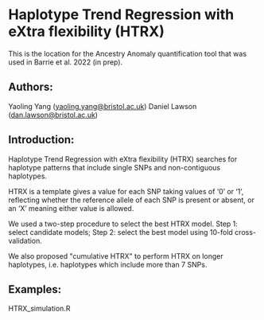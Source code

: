 # Haplotype Trend Regression with eXtra flexibility (HTRX)

This is the location for the Ancestry Anomaly quantification tool that was used in Barrie et al. 2022 (in prep).

## Authors: 
Yaoling Yang (yaoling.yang@bristol.ac.uk)
Daniel Lawson (dan.lawson@bristol.ac.uk)

## Introduction:

Haplotype Trend Regression with eXtra flexibility (HTRX) searches for haplotype patterns that include single SNPs and non-contiguous haplotypes.

HTRX is a template gives a value for each SNP taking values of ‘0’ or ‘1’, reflecting whether the reference allele of each SNP is present or absent, or an ‘X’ meaning either value is allowed.

We used a two-step procedure to select the best HTRX model. 
Step 1: select candidate models;
Step 2: select the best model using 10-fold cross-validation.

We also proposed "cumulative HTRX" to perform HTRX on longer haplotypes, i.e. haplotypes which include more than 7 SNPs.

## Examples:
HTRX_simulation.R
